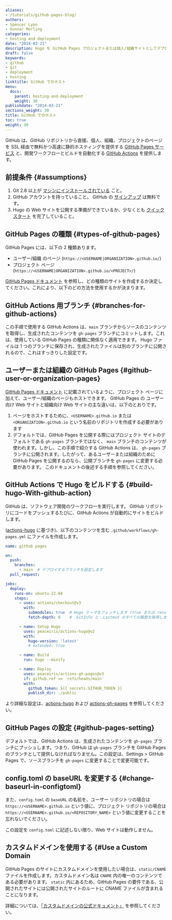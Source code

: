 ```yaml
---
aliases:
- /tutorials/github-pages-blog/
authors:
- Spencer Lyon
- Gunnar Morling
categories:
- hosting and deployment
date: "2014-03-21"
description: Hugo を GitHub Pages プロジェクトまたは個人/組織サイトとしてデプロイし、Github Actions のワークフローでプロセス全体を自動化します。
draft: false
keywords:
- github
- git
- deployment
- hosting
linktitle: GitHub でのホスト
menu:
  docs:
    parent: hosting-and-deployment
    weight: 30
publishdate: "2014-03-21"
sections_weight: 30
title: GitHub でのホスト
toc: true
weight: 30
---
```


GitHub は、GitHub リポジトリから直接、個人、組織、プロジェクトのページを SSL 経由で無料かつ高速に静的ホスティングを提供する [GitHub Pages サービス][GitHub Pages service] と、開発ワークフローとビルドを自動化する [GitHub Actions][] を提供します。

## 前提条件 {#assumptions}

1. Git 2.8 以上が [マシンにインストールされている][installgit] こと。
2. GitHub アカウントを持っていること。 GitHub の [サインアップ][ghsignup] は無料です。
3. Hugo の Web サイトを公開する準備ができているか、少なくとも [クイックスタート][Quick Start] を完了していること。

## GitHub Pages の種類 {#types-of-github-pages}

GitHub Pages には、以下の 2 種類あります。

- ユーザー/組織 のページ (`https://<USERNAME|ORGANIZATION>.github.io/`)
- プロジェクト ページ (`https://<USERNAME|ORGANIZATION>.github.io/<PROJECT>/`)

[GitHub Pages ドキュメント][ghorgs] を参照し、どの種類のサイトを作成するか決定してください。これにより、以下のどの方法を使用するかが決まります。

## GitHub Actions 用ブランチ {#branches-for-github-actions}

この手順で使用する GitHub Actions は、`main` ブランチからソースのコンテンツを取得し、生成されたコンテンツを `gh-pages` ブランチにコミットします。これは、使用している GitHub Pages の種類に関係なく適用できます。 Hugo ファイルは 1 つのブランチに保存され、生成されたファイルは別のブランチに公開されるので、これはすっきりした設定です。

## ユーザーまたは組織の GitHub Pages {#github-user-or-organization-pages}

[GitHub Pages ドキュメント][ghorgs] に記載されているように、プロジェクト ページに加えて、ユーザー/組織のページもホストできます。 GitHub Pages の ユーザー向け Web サイトと組織向け  Web サイトの主な違いは、以下のとおりです。

1. ページをホストするために、`<USERNAME>.github.io` または `<ORGANIZATION>.github.io` という名前のリポジトリを作成する必要があります
2. デフォルトでは、GitHub Pages を公開する際にはプロジェクト サイトのデフォルトである `gh-pages` ブランチではなく、 `main` ブランチのコンテンツが使われます。しかし、この手順で紹介する GitHub Actions は、 `gh-pages` ブランチに公開されます。したがって、あるユーザーまたは組織のために GitHub Pages を公開するのなら、公開ブランチを `gh-pages` に変更する必要があります。 このドキュメントの後述する手順を参照してください。

## GitHub Actions で Hugo をビルドする {#build-hugo-With-github-action}

GitHub は、ソフトウェア開発のワークフローを実行します。 GitHub リポジトリにコードをプッシュするたびに、GitHub Actions が自動的にサイトをビルドします。

([actions-hugo](https://github.com/marketplace/actions/hugo-setup) に基づき)、以下のコンテンツを含む `.github/workflows/gh-pages.yml` にファイルを作成します。

```yml
name: github pages

on:
  push:
    branches:
      - main  # デプロイするブランチを設定します
  pull_request:

jobs:
  deploy:
    runs-on: ubuntu-22.04
    steps:
      - uses: actions/checkout@v3
        with:
          submodules: true  # Hugo テーマをフェッチします (true または recursive)
          fetch-depth: 0    # .GitInfo と .Lastmod のすべての履歴を取得します

      - name: Setup Hugo
        uses: peaceiris/actions-hugo@v2
        with:
          hugo-version: 'latest'
          # extended: true

      - name: Build
        run: hugo --minify

      - name: Deploy
        uses: peaceiris/actions-gh-pages@v3
        if: github.ref == 'refs/heads/main'
        with:
          github_token: ${{ secrets.GITHUB_TOKEN }}
          publish_dir: ./public
```

より詳細な設定は、[actions-hugo](https://github.com/marketplace/actions/hugo-setup) および [actions-gh-pages](https://github.com/marketplace/actions/github-pages-action) を参照してください。

## GitHub Pages の設定 {#github-pages-setting}

デフォルトでは、GitHub Actions は、生成されたコンテンツを `gh-pages` ブランチにプッシュします。つまり、GitHub は `gh-pages` ブランチを GitHub Pages のブランチとして提供しなければなりません。この設定は、Settings > GitHub Pages で、ソースブランチを `gh-pages` に変更することで変更可能です。

## config.toml の baseURL を変更する {#change-baseurl-in-configtoml}

また、`config.toml` の `baseURL` の名前を、ユーザー リポジトリの場合は `https://<USERNAME>.github.io` という値に、プロジェクト リポジトリの場合は `https://<USERNAME>.github.io/<REPOSITORY_NAME>` という値に変更することを忘れないでください。

この設定を `config.toml` に記述しない限り、Web サイトは動作しません。

## カスタムドメインを使用する {#Use a Custom Domain

GitHub Pages のサイトにカスタムドメインを使用したい場合は、`static/CNAME` ファイルを作成します。カスタムドメイン名は `CNAME` 内の唯一のコンテンツである必要があります。 `static` 内にあるため、GitHub Pages の要件である、公開されたサイトには公開されたサイトのルートに CNAME ファイルが含まれることになります。

詳細については、[「カスタムドメインの公式ドキュメント」][domains] を参照してください。

[config]: /getting-started/configuration/
[domains]: https://help.github.com/articles/using-a-custom-domain-with-github-pages/
[ghorgs]: https://help.github.com/articles/user-organization-and-project-pages/#user--organization-pages
[ghpfromdocs]: https://help.github.com/articles/configuring-a-publishing-source-for-github-pages/
[ghsignup]: https://github.com/join
[GitHub Pages service]: https://help.github.com/articles/what-is-github-pages/
[installgit]: https://git-scm.com/downloads
[orphan branch]: https://git-scm.com/docs/git-checkout/#Documentation/git-checkout.txt---orphanltnewbranchgt
[Quick Start]: /getting-started/quick-start/
[submodule]: https://github.com/blog/2104-working-with-submodules
[worktree feature]: https://git-scm.com/docs/git-worktree
[GitHub Actions]: https://docs.github.com/en/actions
